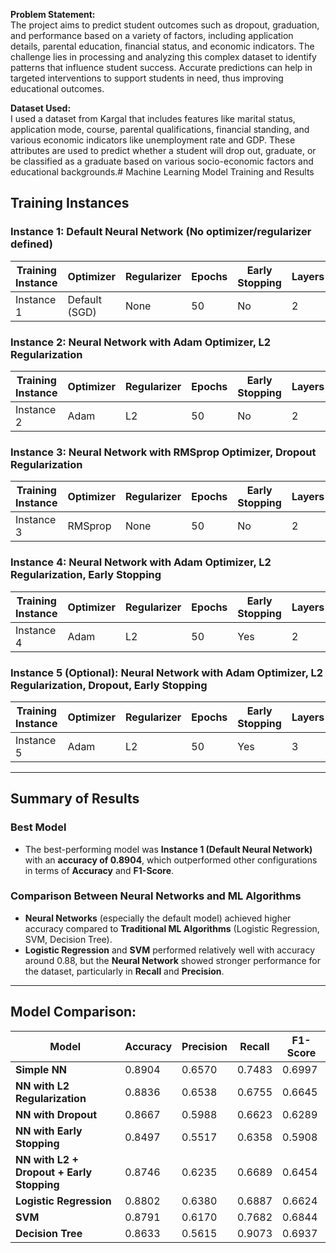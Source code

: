 **Problem Statement:**  
The project aims to predict student outcomes such as dropout, graduation, and performance based on a variety of factors, including application details, parental education, financial status, and economic indicators. The challenge lies in processing and analyzing this complex dataset to identify patterns that influence student success. Accurate predictions can help in targeted interventions to support students in need, thus improving educational outcomes.

**Dataset Used:**  
I used a dataset from Kargal that includes features like marital status, application mode, course, parental qualifications, financial standing, and various economic indicators like unemployment rate and GDP. These attributes are used to predict whether a student will drop out, graduate, or be classified as a graduate based on various socio-economic factors and educational backgrounds.# Machine Learning Model Training and Results

## Training Instances

### Instance 1: Default Neural Network (No optimizer/regularizer defined)
| **Training Instance** | **Optimizer** | **Regularizer** | **Epochs** | **Early Stopping** | **Layers** | **Learning Rate** | **Accuracy** | **F1-Score** | **Precision** | **Recall** |
|-----------------------|---------------|-----------------|------------|--------------------|------------|-------------------|--------------|--------------|----------------|------------|
| Instance 1            | Default (SGD) | None            | 50         | No                 | 2          | Default           | 0.8904       | 0.6997       | 0.6570         | 0.7483     |

### Instance 2: Neural Network with Adam Optimizer, L2 Regularization
| **Training Instance** | **Optimizer** | **Regularizer** | **Epochs** | **Early Stopping** | **Layers** | **Learning Rate** | **Accuracy** | **F1-Score** | **Precision** | **Recall** |
|-----------------------|---------------|-----------------|------------|--------------------|------------|-------------------|--------------|--------------|----------------|------------|
| Instance 2            | Adam          | L2              | 50         | No                 | 2          | 0.001             | 0.8836       | 0.6645       | 0.6538         | 0.6755     |

### Instance 3: Neural Network with RMSprop Optimizer, Dropout Regularization
| **Training Instance** | **Optimizer** | **Regularizer** | **Epochs** | **Early Stopping** | **Layers** | **Learning Rate** | **Accuracy** | **F1-Score** | **Precision** | **Recall** |
|-----------------------|---------------|-----------------|------------|--------------------|------------|-------------------|--------------|--------------|----------------|------------|
| Instance 3            | RMSprop       | None            | 50         | No                 | 2          | 0.001             | 0.8667       | 0.6289       | 0.5988         | 0.6623     |

### Instance 4: Neural Network with Adam Optimizer, L2 Regularization, Early Stopping
| **Training Instance** | **Optimizer** | **Regularizer** | **Epochs** | **Early Stopping** | **Layers** | **Learning Rate** | **Accuracy** | **F1-Score** | **Precision** | **Recall** |
|-----------------------|---------------|-----------------|------------|--------------------|------------|-------------------|--------------|--------------|----------------|------------|
| Instance 4            | Adam          | L2              | 50         | Yes                | 2          | 0.001             | 0.8497       | 0.5908       | 0.5517         | 0.6358     |

### Instance 5 (Optional): Neural Network with Adam Optimizer, L2 Regularization, Dropout, Early Stopping
| **Training Instance** | **Optimizer** | **Regularizer** | **Epochs** | **Early Stopping** | **Layers** | **Learning Rate** | **Accuracy** | **F1-Score** | **Precision** | **Recall** |
|-----------------------|---------------|-----------------|------------|--------------------|------------|-------------------|--------------|--------------|----------------|------------|
| Instance 5            | Adam          | L2              | 50         | Yes                | 3          | 0.001             | 0.8746       | 0.6454       | 0.6235         | 0.6689     |

---

## Summary of Results
### Best Model
- The best-performing model was **Instance 1 (Default Neural Network)** with an **accuracy of 0.8904**, which outperformed other configurations in terms of **Accuracy** and **F1-Score**.

### Comparison Between Neural Networks and ML Algorithms
- **Neural Networks** (especially the default model) achieved higher accuracy compared to **Traditional ML Algorithms** (Logistic Regression, SVM, Decision Tree).
- **Logistic Regression** and **SVM** performed relatively well with accuracy around 0.88, but the **Neural Network** showed stronger performance for the dataset, particularly in **Recall** and **Precision**.

---

## Model Comparison:
| **Model**                  | **Accuracy** | **Precision** | **Recall** | **F1-Score** |
|----------------------------|--------------|---------------|------------|--------------|
| **Simple NN**              | 0.8904       | 0.6570        | 0.7483     | 0.6997       |
| **NN with L2 Regularization** | 0.8836    | 0.6538        | 0.6755     | 0.6645       |
| **NN with Dropout**        | 0.8667       | 0.5988        | 0.6623     | 0.6289       |
| **NN with Early Stopping** | 0.8497       | 0.5517        | 0.6358     | 0.5908       |
| **NN with L2 + Dropout + Early Stopping** | 0.8746 | 0.6235  | 0.6689     | 0.6454       |
| **Logistic Regression**    | 0.8802       | 0.6380        | 0.6887     | 0.6624       |
| **SVM**                    | 0.8791       | 0.6170        | 0.7682     | 0.6844       |
| **Decision Tree**          | 0.8633       | 0.5615        | 0.9073     | 0.6937       |


